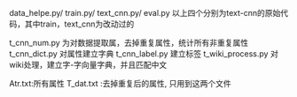 data_helpe.py/
train.py/
text_cnn.py/
eval.py
以上四个分别为text-cnn的原始代码，其中train，text_cnn为改动过的

t_cnn_num.py       为对数据提取属，去掉重复属性，统计所有非重复属性
t_cnn_dict.py      对属性建立字典
t_cnn_label.py     建立标签
t_wiki_process.py  对wiki处理，建立字-字向量字典，并且匹配中文

Atr.txt:所有属性
T_dat.txt :去掉重复后的属性,
只用到这两个文件
